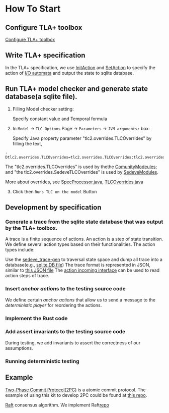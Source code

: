 # How To Start

## Configure TLA+ toolbox

[Configure TLA+ toolbox](configuring_toolbox.md)

## Write TLA+ specification

In the TLA+ specification, we use 
[InitAction](https://github.com/scuptio/tlaplus-specification/blob/main/spec/action.tla#L187) 
and 
[SetAction](https://github.com/scuptio/tlaplus-specification/blob/main/spec/action.tla#L209)
to specify the action of [I/O automata](doc/model_the_system.md) and output the state to sqlite database.


## Run TLA+ model checker and generate state database(a sqlite file).

1. Filling Model checker setting:
   
   Specify constant value and Temporal formula

2. In `Model` -> `TLC Options` Page ->  `Parameters` -> `JVM arguments:` box:

   Specify Java property parameter "tlc2.overrides.TLCOverrides" by filling the text,

``` 
-Dtlc2.overrides.TLCOverrides=tlc2.overrides.TLCOverrides:tlc2.overrides.SedeveTLCOverrides
```

   The "tlc2.overrides.TLCOverrides" is used by thethe [ComunityModeules](https://github.com/tlaplus/CommunityModules); and "the tlc2.overrides.SedeveTLCOverrides" is used by [SedeveModules](https://github.com/scuptio/SedeveModules/).

   More about overrides, see [SpecProcessor.java](https://github.com/tlaplus/tlaplus/blob/72793369891dd72d31d6d48444df18b33434c966/tlatools/org.lamport.tlatools/src/tlc2/tool/impl/SpecProcessor.java#L637),
   [TLCOverrides.java](https://github.com/tlaplus/CommunityModules/blob/9c13c116cbcb4975c7d33ee7a71ba471b88687b2/modules/tlc2/overrides/TLCOverrides.java#L29)

3. Click then `Runs TLC on the model` Button
 

## Development by specification


### Generate a trace from the sqlite state database that was output by the TLA+ toolbox.


A trace is a finite sequence of actions. An action is a step of state transition. We define several action types based on their functionalities.
The action types include:

Use the [sedeve_trace-gen](../src/trace_gen/main.rs) to traversal state space
and dump all trace into a database(e.g., [sqlite DB file](../src/data/trace.db))
The trace format is represented in JSON, similar to [this JSON file](../src/data/trace2.json)
The [action incoming interface](../src/dtm/action_incoming.rs) can be used to read action steps of trace.


### Insert *anchor action*s to the testing source code

We define certain *anchor actions* that allow us to send a message to the *deterministic player* for reordering the actions.

### Implement the Rust code

### Add assert invariants to the testing source code

During testing, we add invariants to assert the correctness of our assumptions.

### Running deterministic testing

## Example
[Two-Phase Commit Protocol(2PC)](https://en.wikipedia.org/wiki/Two-phase_commit_protocol) is a atomic commit protocol.
The example of using this kit to develop 2PC could be found at [this repo](https://github.com/scuptio/example-2pc).

[Raft](https://raft.github.io/) consensus algorithm.
We implement Raft[repo](https://github.com/scuptio/scupt-raft)